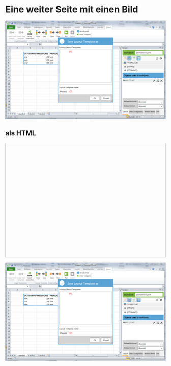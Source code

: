# Eine weiter Seite mit einen Bild

![](/assets/ExcelFromScratchProductlist31.PNG)


## als HTML

<img scr="../assets/ExcelFromScratchProductlist31.PNG" width="600" height="360" />


![](/assets/Excel_fromScratch_Productlist3.1.PNG)

